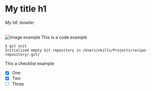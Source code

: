# My title h1
###### My h6 :bowtie:
![Image example](https://octodex.github.com/images/yaktocat.png)
This is a code example 
```
$ git init
Initialized empty Git repository in /Users/skills/Projects/recipe-repository/.git/
```
This a checklist example
- [x] One
- [x] Two
- [ ] Three
